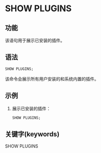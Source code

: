 # SHOW PLUGINS

## 功能

该语句用于展示已安装的插件。

## 语法

```sql
SHOW PLUGINS;
```

该命令会展示所有用户安装的和系统内置的插件。

## 示例

1. 展示已安装的插件：

    ```sql
    SHOW PLUGINS;
    ```

## 关键字(keywords)

SHOW PLUGINS
